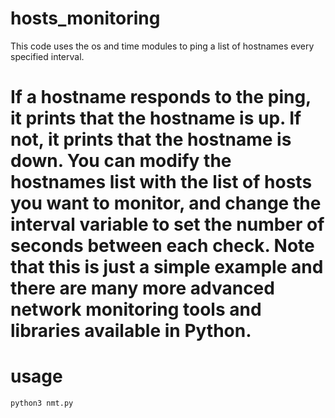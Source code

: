 # hosts_monitoring
This code uses the os and time modules to ping a list of hostnames every specified interval.

# If a hostname responds to the ping, it prints that the hostname is up. If not, it prints that the hostname is down. You can modify the hostnames list with the list of hosts you want to monitor, and change the interval variable to set the number of seconds between each check. Note that this is just a simple example and there are many more advanced network monitoring tools and libraries available in Python.

# usage
``python3 nmt.py``
